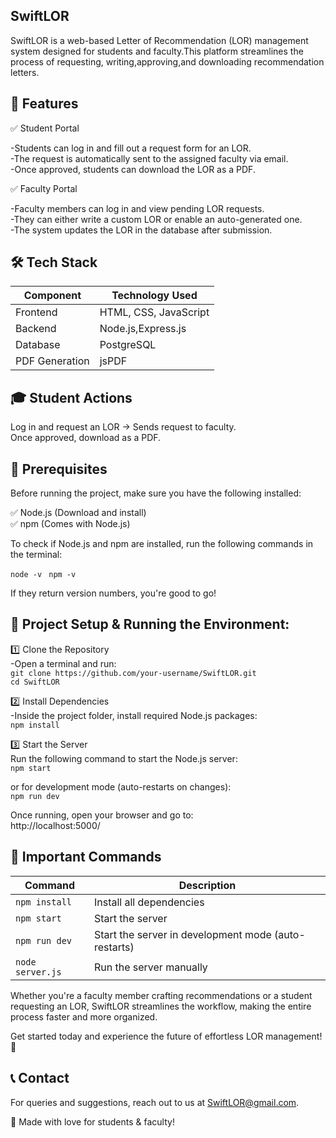 ## SwiftLOR<br>
SwiftLOR is a web-based Letter of Recommendation (LOR) management system designed for students and faculty.This platform streamlines the process of requesting, writing,approving,and downloading recommendation letters.

## 📌 Features

✅ Student Portal

-Students can log in and fill out a request form for an LOR.<br>
-The request is automatically sent to the assigned faculty via email.<br>
-Once approved, students can download the LOR as a PDF.

✅ Faculty Portal

-Faculty members can log in and view pending LOR requests.<br>
-They can either write a custom LOR or enable an auto-generated one.<br>
-The system updates the LOR in the database after submission.


## 🛠️ Tech Stack

|  Component	  |  Technology Used          |
|---------------|---------------------------|
|   Frontend    | HTML, CSS, JavaScript     |
|  Backend	    | Node.js,Express.js        |
|  Database	    | PostgreSQL                |
| PDF Generation| jsPDF                     |


## 🎓 Student Actions
Log in and request an LOR → Sends request to faculty.<br>
Once approved, download as a PDF.

## 🚀 Prerequisites

Before running the project, make sure you have the following installed:

✅ Node.js (Download and install)  
✅ npm (Comes with Node.js)

To check if Node.js and npm are installed, run the following commands in the terminal:  
  
`node -v ` 
`npm -v ` 

If they return version numbers, you're good to go!  

## 📂 Project Setup & Running the Environment:  

1️⃣ Clone the Repository  
-Open a terminal and run:  
`git clone https://github.com/your-username/SwiftLOR.git `<br>
`cd SwiftLOR`  

2️⃣ Install Dependencies  
-Inside the project folder, install required Node.js packages:  
`npm install` 

3️⃣ Start the Server  
Run the following command to start the Node.js server:  
`npm start`  

or for development mode (auto-restarts on changes):  
`npm run dev`  

Once running, open your browser and go to:  
http://localhost:5000/  


## 📜 Important Commands

| Command          | Description                                  |
|-----------------|----------------------------------------------|
| `npm install`   | Install all dependencies                   |
| `npm start`     | Start the server                           |
| `npm run dev`   | Start the server in development mode (auto-restarts) |
| `node server.js` | Run the server manually                   |


Whether you're a faculty member crafting recommendations or a student requesting an LOR, SwiftLOR streamlines the workflow, making the entire process faster and more organized.

Get started today and experience the future of effortless LOR management! 🚀

## 📞 Contact
For queries and suggestions, reach out to us at SwiftLOR@gmail.com.

💙 Made with love for students & faculty! 
